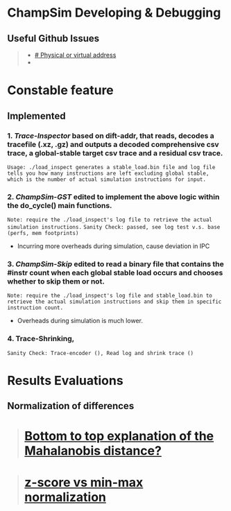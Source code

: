 # ChampSim Developing & Debugging
## Useful Github Issues
 > - [# Physical or virtual address](https://github.com/ChampSim/ChampSim/issues/15)
 > -

# Constable feature
## Implemented
### 1.  *Trace-Inspector* based on dift-addr, that reads, decodes a tracefile (.xz, .gz) and outputs a decoded comprehensive csv trace, a global-stable target csv trace and a residual csv trace.
``` Usage: ./load_inspect generates a stable_load.bin file and log file tells you how many instructions are left excluding global stable, which is the number of actual simulation instructions for input. ```
### 2. *ChampSim-GST* edited to implement the above logic within the do_cycle() main functions.
``` Note: require the ./load_inspect's log file to retrieve the actual simulation instructions. ```
```Sanity Check: passed, see log test v.s. base (perfs, mem footprints)```
- Incurring more overheads during simulation, cause deviation in IPC
### 3. *ChampSim-Skip* edited to read a binary file that contains the #instr count when each global stable load occurs and chooses whether to skip them or not.
``` Note: require the ./load_inspect's log file and stable_load.bin to retrieve the actual simulation instructions and skip them in specific instruction count. ```
- Overheads during simulation is much lower.
### 4. Trace-Shrinking, 
```Sanity Check: Trace-encoder (), Read log and shrink trace ()```


# Results Evaluations
## Normalization of differences 
 > # [Bottom to top explanation of the Mahalanobis distance?](https://stats.stackexchange.com/questions/62092/bottom-to-top-explanation-of-the-mahalanobis-distance)
 
> # [z-score vs min-max normalization](https://stats.stackexchange.com/questions/547446/z-score-vs-min-max-normalization)

<!--stackedit_data:
eyJoaXN0b3J5IjpbLTExNTExMzg4NzUsLTM4NzY0Nzk5LDEyNz
E3NjQxNjAsLTY2NDIzMTU0MCwxMTc1MDc4MzU2LDkxMDI0OTYy
Nl19
-->